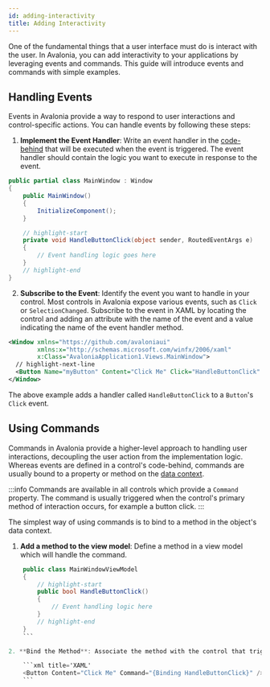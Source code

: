 ```yaml
---
id: adding-interactivity
title: Adding Interactivity
---
```


One of the fundamental things that a user interface must do is interact with the user. In Avalonia, you can add interactivity to your applications by leveraging events and commands. This guide will introduce events and commands with simple examples.

## Handling Events

Events in Avalonia provide a way to respond to user interactions and control-specific actions. You can handle events by following these steps:

1. **Implement the Event Handler**: Write an event handler in the [code-behind](../user-interface/code-behind.md) that will be executed when the event is triggered. The event handler should contain the logic you want to execute in response to the event.

```csharp title='MainWindow.axaml.cs'
public partial class MainWindow : Window
{
    public MainWindow()
    {
        InitializeComponent();
    }

    // highlight-start
    private void HandleButtonClick(object sender, RoutedEventArgs e)
    {
        // Event handling logic goes here
    }
    // highlight-end
}
```

2. **Subscribe to the Event**: Identify the event you want to handle in your control. Most controls in Avalonia expose various events, such as `Click` or `SelectionChanged`. Subscribe to the event in XAML by locating the control and adding an attribute with the name of the event and a value indicating the name of the event handler method.

```xml title='MainWindow.axaml'
<Window xmlns="https://github.com/avaloniaui"
        xmlns:x="http://schemas.microsoft.com/winfx/2006/xaml"
        x:Class="AvaloniaApplication1.Views.MainWindow">
  // highlight-next-line
  <Button Name="myButton" Content="Click Me" Click="HandleButtonClick" />
</Window>
```

The above example adds a handler called `HandleButtonClick` to a `Button`'s `Click` event.

## Using Commands

Commands in Avalonia provide a higher-level approach to handling user interactions, decoupling the user action from the implementation logic. Whereas events are defined in a control's code-behind, commands are usually bound to a property or method on the [data context](../data/data-binding/data-context.md).

:::info
Commands are available in all controls which provide a `Command` property. The command is usually triggered when the control's primary method of interaction occurs, for example a button click.
:::

The simplest way of using commands is to bind to a method in the object's data context.

1. **Add a method to the view model**: Define a method in a view model which will handle the command.

```csharp title='C#'
    public class MainWindowViewModel
    {
        // highlight-start
        public bool HandleButtonClick()
        {
            // Event handling logic here
        }
        // highlight-end
    }
    ```

2. **Bind the Method**: Associate the method with the control that triggers it.

    ```xml title='XAML'
    <Button Content="Click Me" Command="{Binding HandleButtonClick}" />
    ```